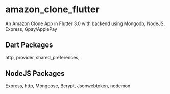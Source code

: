 # amazon_clone_flutter

An Amazon Clone App in Flutter 3.0 with backend using Mongodb, NodeJS, Express, Gpay/ApplePay

## Dart Packages 
  http,
  provider,
  shared_preferences,
## NodeJS Packages
Express,
http,
Mongoose,
Bcrypt,
Jsonwebtoken,
nodemon
 
